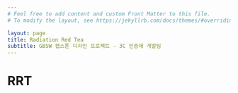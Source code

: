 ```yaml
---
# Feel free to add content and custom Front Matter to this file.
# To modify the layout, see https://jekyllrb.com/docs/themes/#overriding-theme-defaults

layout: page
title: Radiation Red Tea 
subtitle: GBSW 캡스톤 디자인 프로젝트 - 3C 인증제 개발팀
---
```


# RRT
